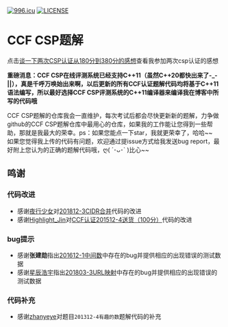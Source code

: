 [![996.icu](https://img.shields.io/badge/link-996.icu-red.svg)](https://996.icu) [![LICENSE](https://img.shields.io/badge/license-Anti%20996-blue.svg)](https://github.com/996icu/996.ICU/blob/master/LICENSE)
# CCF CSP题解

点击[谈一下两次CSP认证从180分到380分的感想](https://blog.csdn.net/richenyunqi/article/details/83388315)查看我参加两次csp认证的感想<br>

**重磅消息：CCF CSP在线评测系统已经支持C++11（虽然C++20都快出来了-_-||），真是千呼万唤始出来啊，以后更新的所有CCF认证题解代码均将基于C++11语法编写，所以最好选择CCF CSP评测系统的C++11编译器来编译我在博客中所写的代码哦**

CCF CSP题解的仓库我会一直维护，每次考试后都会尽快更新新的题解，力争做github的CCF CSP题解仓库中最用心的仓库，如果我的工作能让您得到一些帮助，那就是我最大的荣幸。ps：如果您能点一下star，我就更荣幸了，哈哈\~\~<br>
如果您觉得我上传的代码有问题，欢迎通过提issue方式给我发送bug report，最好附上您认为的正确的题解代码哦，ღ( ´･ᴗ･\` )比心\~~

## 鸣谢
### 代码改进
 - 感谢[夜行少女](https://me.csdn.net/qq_37967797)对[201812-3CIDR合并](https://blog.csdn.net/richenyunqi/article/details/86477396)代码的改进
 - 感谢[Highlight_Jin](https://me.csdn.net/Highlight_Jin)对[CCF认证201512-4送货（100分）](https://blog.csdn.net/richenyunqi/article/details/80382450)代码的改进

### bug提示
 - 感谢**张建勋**指出[201612-1中间数](https://blog.csdn.net/richenyunqi/article/details/79640831)中存在的bug并提供相应的出现错误的测试数据
 - 感谢[星辰浩宇](https://me.csdn.net/amf12345)指出[201803-3URL映射](https://blog.csdn.net/richenyunqi/article/details/85260248)中存在的bug并提供相应的出现错误的测试数据

### 代码补充
 - 感谢[zhanyeye](https://github.com/zhanyeye)对题目`201312-4有趣的数`题解代码的补充